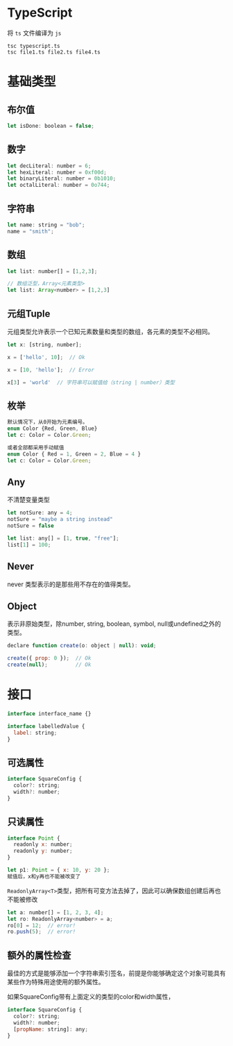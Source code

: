 # TypeScript

将 `ts` 文件编译为 `js`
```shell
tsc typescript.ts
tsc file1.ts file2.ts file4.ts
```

# 基础类型

## 布尔值

```js
let isDone: boolean = false;
```

## 数字

```js
let decLiteral: number = 6;
let hexLiteral: number = 0xf00d;
let binaryLiteral: number = 0b1010;
let octalLiteral: number = 0o744;
```

## 字符串

```js
let name: string = "bob";
name = "smith";
```

## 数组

```js
let list: number[] = [1,2,3];

// 数组泛型，Array<元素类型>
let list: Array<number> = [1,2,3]
```

## 元组Tuple

元组类型允许表示一个已知元素数量和类型的数组，各元素的类型不必相同。

```js
let x: [string, number];

x = ['hello', 10];  // Ok

x = [10, 'hello'];  // Error

x[3] = 'world'  // 字符串可以赋值给（string | number）类型
```

## 枚举

```js
默认情况下，从0开始为元素编号。
enum Color {Red, Green, Blue}
let c: Color = Color.Green;

或者全部都采用手动赋值
enum Color { Red = 1, Green = 2, Blue = 4 }
let c: Color = Color.Green;
```

## Any

不清楚变量类型

```js
let notSure: any = 4;
notSure = "maybe a string instead"
notSure = false

let list: any[] = [1, true, "free"];
list[1] = 100;
```

## Never

never 类型表示的是那些用不存在的值得类型。

## Object

表示非原始类型，除number, string, boolean, symbol, null或undefined之外的类型。

```js
declare function create(o: object | null): void;

create({ prop: 0 });  // Ok
create(null);         // Ok
```

# 接口

```js
interface interface_name {}

interface labelledValue {
  label: string;
}
```

## 可选属性

```js
interface SquareConfig {
  color?: string;
  width?: number;
}
```

## 只读属性

```js
interface Point {
  readonly x: number;
  readonly y: number;
}

let p1: Point = { x: 10, y: 20 };
赋值后，x和y再也不能被改变了
```

`ReadonlyArray<T>`类型，把所有可变方法去掉了，因此可以确保数组创建后再也不能被修改

```js
let a: number[] = [1, 2, 3, 4];
let ro: ReadonlyArray<number> = a;
ro[0] = 12;  // error!
ro.push(5);  // error!
```

## 额外的属性检查

最佳的方式是能够添加一个字符串索引签名，前提是你能够确定这个对象可能具有某些作为特殊用途使用的额外属性。

如果SquareConfig带有上面定义的类型的color和width属性，

```js
interface SquareConfig {
  color?: string;
  width?: number;
  [propName: string]: any;
}
```